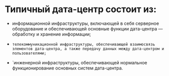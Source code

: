  # Типичный дата-центр состоит из:



* информационной инфраструктуры, включающей в себя серверное оборудование и обеспечивающей основные функции дата-центра — обработку и хранение информации;

*     телекоммуникационной инфраструктуры, обеспечивающей взаимосвязь элементов дата-центра, а также передачу данных между дата-центром и пользователями;

* `инженерной инфраструктуры, обеспечивающей нормальное функционирование основных систем дата-центра.




